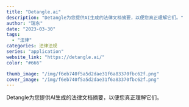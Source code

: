 ```yaml
---
title: "Detangle.ai"
description: "Detangle为您提供AI生成的法律文档摘要，以便您真正理解它们。"
author: "瑞东"
date: "2023-03-30"
tags:
  - "法律"
categories: 法律法规
series: "application"
website_link: "https://detangle.ai/"
color: "#666"

thumb_image: "/img/f6eb740f5a5d2dae31f6a83370fbc62f.png"
cover_image: "/img/f6eb740f5a5d2dae31f6a83370fbc62f.png"
---
```


Detangle为您提供AI生成的法律文档摘要，以便您真正理解它们。